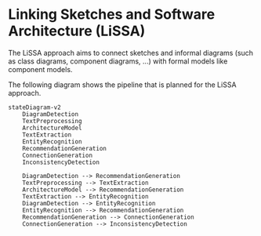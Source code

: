 # Linking Sketches and Software Architecture (LiSSA)

The LiSSA approach aims to connect sketches and informal diagrams (such as class diagrams, component diagrams, ...) with
formal models like component models.

The following diagram shows the pipeline that is planned for the LiSSA approach.

```mermaid
stateDiagram-v2
    DiagramDetection
    TextPreprocessing
    ArchitectureModel
    TextExtraction
    EntityRecognition
    RecommendationGeneration
    ConnectionGeneration
    InconsistencyDetection

    DiagramDetection --> RecommendationGeneration
    TextPreprocessing --> TextExtraction
    ArchitectureModel --> RecommendationGeneration
    TextExtraction --> EntityRecognition
    DiagramDetection --> EntityRecognition
    EntityRecognition --> RecommendationGeneration
    RecommendationGeneration --> ConnectionGeneration
    ConnectionGeneration --> InconsistencyDetection
```